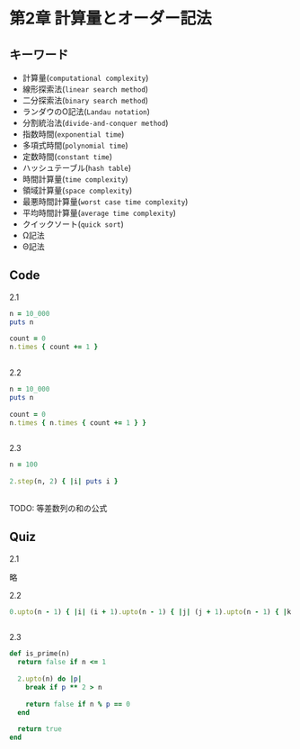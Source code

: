   
  
  
  
#  第2章 計算量とオーダー記法
  
  
##  キーワード
  
  
* 計算量(`computational complexity`)
* 線形探索法(`linear search method`)
* 二分探索法(`binary search method`)
* ランダウのO記法(`Landau notation`)
* 分割統治法(`divide-and-conquer method`)
* 指数時間(`exponential time`)
* 多項式時間(`polynomial time`)
* 定数時間(`constant time`)
* ハッシュテーブル(`hash table`)
* 時間計算量(`time complexity`)
* 領域計算量(`space complexity`)
* 最悪時間計算量(`worst case time complexity`)
* 平均時間計算量(`average time complexity`)
* クイックソート(`quick sort`)
* Ω記法
* Θ記法
  
  
  
##  Code
  
  
2.1
  
```rb
n = 10_000
puts n
  
count = 0
n.times { count += 1 }
  
```  
  
2.2
  
```rb
n = 10_000
puts n
  
count = 0
n.times { n.times { count += 1 } }
  
```  
  
2.3
  
```rb
n = 100
  
2.step(n, 2) { |i| puts i }
  
```  
  
TODO: 等差数列の和の公式
  
  
  
##  Quiz
  
  
2.1
  
略
  
2.2
  
```rb
0.upto(n - 1) { |i| (i + 1).upto(n - 1) { |j| (j + 1).upto(n - 1) { |k| } } }
  
```  
  
2.3
  
```rb
def is_prime(n)
  return false if n <= 1
  
  2.upto(n) do |p|
    break if p ** 2 > n
  
    return false if n % p == 0
  end
  
  return true
end
  
```  
  